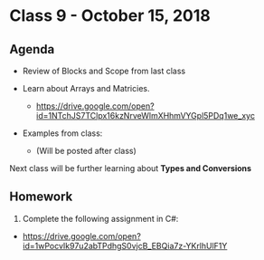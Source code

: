 # Class 9 - October 15, 2018

## Agenda

* Review of Blocks and Scope from last class
* Learn about Arrays and Matricies.
  * https://drive.google.com/open?id=1NTchJS7TClpx16kzNrveWlmXHhmVYGpl5PDq1we_xyc

* Examples from class:
  * (Will be posted after class)

Next class will be further learning about **Types and Conversions**

## Homework

1. Complete the following assignment in C#:
  * https://drive.google.com/open?id=1wPocvIk97u2abTPdhgS0vjcB_EBQia7z-YKrlhUlF1Y